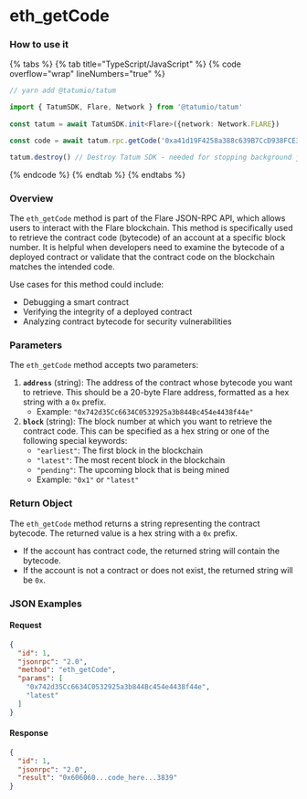 # eth\_getCode

### How to use it

{% tabs %}
{% tab title="TypeScript/JavaScript" %}
{% code overflow="wrap" lineNumbers="true" %}
```typescript
// yarn add @tatumio/tatum

import { TatumSDK, Flare, Network } from '@tatumio/tatum'
  
const tatum = await TatumSDK.init<Flare>({network: Network.FLARE})

const code = await tatum.rpc.getCode('0xa41d19F4258a388c639B7CcD938FCE3fb7D05e86')

tatum.destroy() // Destroy Tatum SDK - needed for stopping background jobs
```
{% endcode %}
{% endtab %}
{% endtabs %}

### Overview

The `eth_getCode` method is part of the Flare JSON-RPC API, which allows users to interact with the Flare blockchain. This method is specifically used to retrieve the contract code (bytecode) of an account at a specific block number. It is helpful when developers need to examine the bytecode of a deployed contract or validate that the contract code on the blockchain matches the intended code.

Use cases for this method could include:

* Debugging a smart contract
* Verifying the integrity of a deployed contract
* Analyzing contract bytecode for security vulnerabilities

### Parameters

The `eth_getCode` method accepts two parameters:

1. **`address`** (string): The address of the contract whose bytecode you want to retrieve. This should be a 20-byte Flare address, formatted as a hex string with a `0x` prefix.
   * Example: `"0x742d35Cc6634C0532925a3b844Bc454e4438f44e"`
2. **`block`** (string): The block number at which you want to retrieve the contract code. This can be specified as a hex string or one of the following special keywords:
   * `"earliest"`: The first block in the blockchain
   * `"latest"`: The most recent block in the blockchain
   * `"pending"`: The upcoming block that is being mined
   * Example: `"0x1"` or `"latest"`

### Return Object

The `eth_getCode` method returns a string representing the contract bytecode. The returned value is a hex string with a `0x` prefix.

* If the account has contract code, the returned string will contain the bytecode.
* If the account is not a contract or does not exist, the returned string will be `0x`.

### JSON Examples

#### Request

```json
{
  "id": 1,
  "jsonrpc": "2.0",
  "method": "eth_getCode",
  "params": [
    "0x742d35Cc6634C0532925a3b844Bc454e4438f44e",
    "latest"
  ]
}
```

#### Response

```json
{
  "id": 1,
  "jsonrpc": "2.0",
  "result": "0x606060...code_here...3839"
}
```
